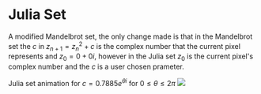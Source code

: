 # Julia Set
A modified Mandelbrot set, the only change made is that in the Mandelbrot set the $c$ in $z_{n+1} = z_n^2 + c$ is the complex number that the current pixel represents and $z_0 = 0 + 0i$, however in the Julia set $z_0$ is the current pixel's complex number and the $c$ is a user chosen prameter.

Julia set animation for $c = 0.7885e^{\theta i}$ for $0\le \theta \le 2\pi$ 
![](julia.gif)